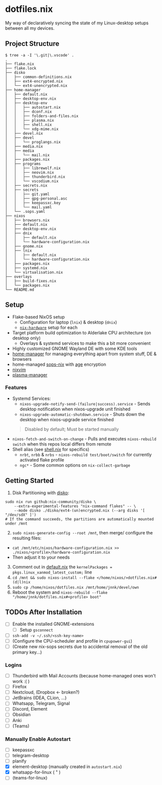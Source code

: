 # dotfiles.nix

My way of declaratively syncing the state of my Linux-desktop setups between all my devices.

## Project Structure

```shell
$ tree -a -I '\.git|\.vscode' .
.
├── flake.nix
├── flake.lock
├── disko
│   ├── common-definitions.nix
│   ├── ext4-encrypted.nix
│   └── ext4-unencrypted.nix
├── home-manager
│   ├── default.nix
│   ├── desktop-env.nix
│   ├── desktop-env
│   │   ├── autostart.nix
│   │   ├── dconf.nix
│   │   ├── folders-and-files.nix
│   │   ├── plasma.nix
│   │   ├── shell.nix
│   │   └── xdg-mime.nix
│   ├── devel.nix
│   ├── devel
│   │   └── proglangs.nix
│   ├── media.nix
│   ├── media
│   │   └── mail.nix
│   ├── packages.nix
│   ├── programs
│   │   ├── librewolf.nix
│   │   ├── neovim.nix
│   │   ├── thunderbird.nix
│   │   └── vscodium.nix
│   ├── secrets.nix
│   ├── secrets
│   │   ├── git.yaml
│   │   ├── gpg-personal.asc
│   │   ├── keepassxc.key
│   │   └── mail.yaml
│   └── .sops.yaml
├── nixos
│   ├── browsers.nix
│   ├── default.nix
│   ├── desktop-env.nix
│   ├── dnix
│   │   ├── default.nix
│   │   └── hardware-configuration.nix
│   ├── gnome.nix
│   ├── lnix
│   │   ├── default.nix
│   │   └── hardware-configuration.nix
│   ├── packages.nix
│   ├── systemd.nix
│   └── virtualisation.nix
├── overlays
│   ├── build-fixes.nix
│   └── packages.nix
└── README.md
```

## Setup

- Flake-based NixOS setup
  - Configuration for laptop (`lnix`) & desktop (`dnix`)
  - [`nix-hardware`](https://github.com/NixOS/nixos-hardware) setup for each
- Target platform build optimization to Alderlake CPU architecture (on desktop only)
  - Overlays & systemd services to make this a bit more convenient
- Highly customized GNOME Wayland DE with some KDE tools
- [home-manager](https://github.com/nix-community/home-manager) for managing everything apart from system stuff, DE & browsers
- home-managed [sops-nix](https://github.com/Mic92/sops-nix) with [age](https://github.com/FiloSottile/age) encryption
- [nixvim](https://github.com/nix-community/nixvim)
- [plasma-manager](https://github.com/pjones/plasma-manager)

### Features

- Systemd Services:
  - `nixos-upgrade-notify-send-(failure|success).service` - Sends desktop notification when nixos-upgrade unit finished
  - `nixos-upgrade-automatic-shutdown.service` - Shuts down the desktop when nixos-upgrade service finished
  > Disabled by default; Must be started manually
- `nixos-fetch-and-switch-on-change` - Pulls and executes `nixos-rebuild switch` when this repos local differs from remote
- Shell alias (see [shell.nix](./home-manager/desktop-env/shell.nix) for specifics)
  - `nrbt`, `nrbb` & `nrbs` - `nixos-rebuild test/boot/switch` for currently activated flake profile
  - `ngc*` - Some common options on `nix-collect-garbage`

## Getting Started

1. Disk Partitioning with [disko](https://github.com/nix-community/disko):

```shell
sudo nix run github:nix-community/disko \
    --extra-experimental-features "nix-command flakes" -- \
    --mode disko ./disko/ext4-(un)encrypted.nix (--arg disks '[ "/dev/sdX" ]')
# If the command succeeds, the partitions are automatically mounted under /mnt
```

2. `sudo nixos-generate-config --root /mnt`, then merge/ configure the resulting files:
  - `cat /mnt/etc/nixos/hardware-configuration.nix >> ./nixos/<profile>/hardware-configuration.nix`
  - Then adjust it to your needs
3. Comment out in [default.nix](./nixos/default.nix) the `kernelPackages = pkgs.linux_xanmod_latest_custom;` line
4. `cd /mnt && sudo nixos-install --flake </home/nixos/>dotfiles.nix#(d|l)nix`
5. `sudo cp /home/nixos/dotfiles.nix /mnt/home/jnnk/devel/own`
6. Reboot the system and `nixos-rebuild --flake "/home/jnnk/dotfiles.nix#<profile> boot"`

## TODOs After Installation

- [ ] Enable the installed GNOME-extensions
  - [ ] Setup `gsconnect`
- [ ] `ssh-add -v ~/.ssh/<ssh-key-name>`
- [ ] (Configure the CPU-scheduler and profile in `cpupower-gui`)
- [ ] (Create new nix-sops secrets due to accidental removal of the old primary key...)

### Logins

- [ ] Thunderbird with Mail Accounts (because home-managed ones won't work :( )
- [ ] Firefox
- [ ] Nextcloud, (Dropbox <- broken?)
- [ ] JetBrains (IDEA, CLion, ...)
- [ ] Whatsapp, Telegram, Signal
- [ ] Discord, Element
- [ ] Obsidian
- [ ] Anki
- [ ] (Teams)

### Manually Enable Autostart

- [ ] keepassxc
- [ ] telegram-desktop
- [ ] planify
- [x] element-desktop (manually created in `autostart.nix`)
- [x] whatsapp-for-linux ( " )
- [ ] (teams-for-linux)
